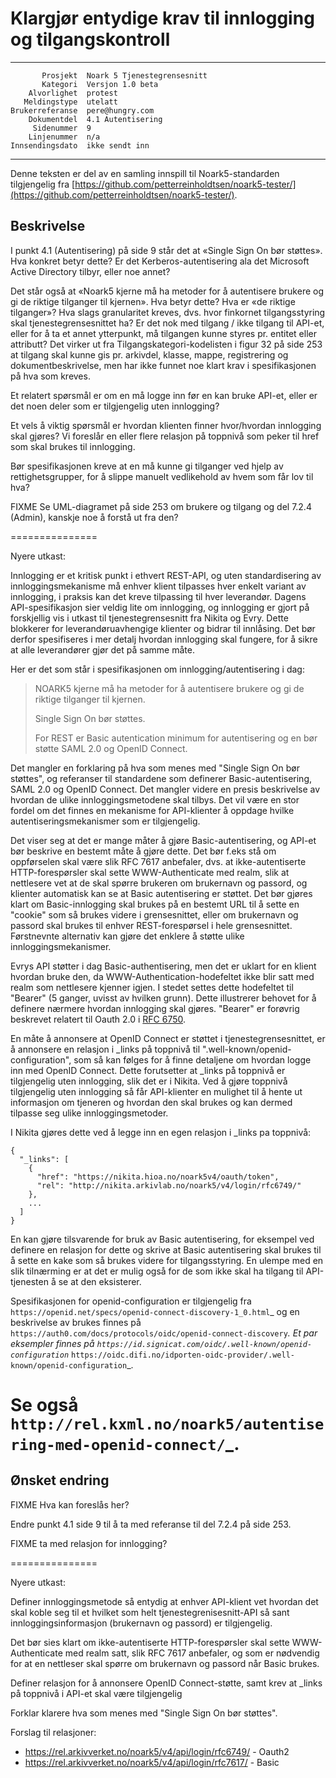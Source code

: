 Klargjør entydige krav til innlogging og tilgangskontroll
=========================================================

 ------------------  ---------------------------------
           Prosjekt  Noark 5 Tjenestegrensesnitt
           Kategori  Versjon 1.0 beta
        Alvorlighet  protest
       Meldingstype  utelatt
    Brukerreferanse  pere@hungry.com
        Dokumentdel  4.1 Autentisering
         Sidenummer  9
        Linjenummer  n/a
    Innsendingsdato  ikke sendt inn
 ------------------  ---------------------------------

Denne teksten er del av en samling innspill til Noark5-standarden
tilgjengelig fra
[https://github.com/petterreinholdtsen/noark5-tester/](https://github.com/petterreinholdtsen/noark5-tester/).

Beskrivelse
-----------

I punkt 4.1 (Autentisering) på side 9 står det at «Single Sign On bør
støttes».  Hva konkret betyr dette?  Er det Kerberos-autentisering ala
det Microsoft Active Directory tilbyr, eller noe annet?

Det står også at «Noark5 kjerne må ha metoder for å autentisere
brukere og gi de riktige tilganger til kjernen».  Hva betyr dette?
Hva er «de riktige tilganger»?  Hva slags granularitet kreves,
dvs. hvor finkornet tilgangsstyring skal tjenestegrensesnittet ha?  Er
det nok med tilgang / ikke tilgang til API-et, eller for å ta et annet
ytterpunkt, må tilgangen kunne styres pr. entitet eller attributt?
Det virker ut fra Tilgangskategori-kodelisten i figur 32 på side 253
at tilgang skal kunne gis pr. arkivdel, klasse, mappe, registrering og
dokumentbeskrivelse, men har ikke funnet noe klart krav i
spesifikasjonen på hva som kreves.

Et relatert spørsmål er om en må logge inn før en kan bruke API-et,
eller er det noen deler som er tilgjengelig uten innlogging?

Et vels å viktig spørsmål er hvordan klienten finner hvor/hvordan
innlogging skal gjøres?  Vi foreslår en eller flere relasjon på
toppnivå som peker til href som skal brukes til innlogging.

Bør spesifikasjonen kreve at en må kunne gi tilganger ved hjelp av
rettighetsgrupper, for å slippe manuelt vedlikehold av hvem som får
lov til hva?

FIXME Se UML-diagramet på side 253 om brukere og tilgang og del 7.2.4
(Admin), kanskje noe å forstå ut fra den?

===============

Nyere utkast:

Innlogging er et kritisk punkt i ethvert REST-API, og uten
standardisering av innloggingsmekanisme må enhver klient tilpasses
hver enkelt variant av innlogging, i praksis kan det kreve tilpassing
til hver leverandør.  Dagens API-spesifikasjon sier veldig lite om
innlogging, og innlogging er gjort på forskjellig vis i utkast til
tjenestegrensesnitt fra Nikita og Evry.  Dette blokkerer for
leverandøruavhengige klienter og bidrar til innlåsing.  Det bør derfor
spesifiseres i mer detalj hvordan innlogging skal fungere, for å sikre
at alle leverandører gjør det på samme måte.

Her er det som står i spesifikasjonen om innlogging/autentisering i dag:

> NOARK5 kjerne må ha metoder for å autentisere brukere og gi de
> riktige tilganger til kjernen.
>
> Single Sign On bør støttes.
>
> For REST er Basic autentication minimum for autentisering og en bør
> støtte SAML 2.0 og OpenID Connect.

Det mangler en forklaring på hva som menes med "Single Sign On bør
støttes", og referanser til standardene som definerer
Basic-autentisering, SAML 2.0 og OpenID Connect.  Det mangler videre
en presis beskrivelse av hvordan de ulike innloggingsmetodene skal
tilbys.  Det vil være en stor fordel om det finnes en mekanisme for
API-klienter å oppdage hvilke autentiseringsmekanismer som er
tilgjengelig.

Det viser seg at det er mange måter å gjøre Basic-autentisering, og
API-et bør beskrive en bestemt måte å gjøre dette.  Det bør f.eks stå
om oppførselen skal være slik RFC 7617 anbefaler, dvs. at
ikke-autentiserte HTTP-forespørsler skal sette WWW-Authenticate med
realm, slik at nettlesere vet at de skal spørre brukeren om brukernavn
og passord, og klienter automatisk kan se at Basic autentisering er
støttet.  Det bør gjøres klart om Basic-innlogging skal brukes på en
bestemt URL til å sette en "cookie" som så brukes videre i
grensesnittet, eller om brukernavn og passord skal brukes til enhver
REST-forespørsel i hele grensesnittet.  Førstnevnte alternativ kan
gjøre det enklere å støtte ulike innloggingsmekanismer.

Evrys API støtter i dag Basic-authentisering, men det er uklart for en
klient hvordan bruke den, da WWW-Authentication-hodefeltet ikke blir
satt med realm som nettlesere kjenner igjen.  I stedet settes dette
hodefeltet til "Bearer" (5 ganger, uvisst av hvilken grunn).  Dette
illustrerer behovet for å definere nærmere hvordan innlogging skal
gjøres.  "Bearer" er forøvrig beskrevet relatert til Oauth 2.0 i [RFC
6750](https://www.rfc-editor.org/rfc/rfc6750.txt).

En måte å annonsere at OpenID Connect er støttet i
tjenestegrensesnittet, er å annonsere en relasjon i _links på toppnivå
til ".well-known/openid-configuration", som så kan følges for å finne
detaljene om hvordan logge inn med OpenID Connect.  Dette forutsetter
at _links på toppnivå er tilgjengelig uten innlogging, slik det er i
Nikita.  Ved å gjøre toppnivå tilgjengelig uten innlogging så får
API-klienter en mulighet til å hente ut informasjon om tjeneren og
hvordan den skal brukes og kan dermed tilpasse seg ulike
innloggingsmetoder.

I Nikita gjøres dette ved å legge inn en egen relasjon i _links pa
toppnivå:

```
{
  "_links": [
    {
      "href": "https://nikita.hioa.no/noark5v4/oauth/token",
      "rel": "http://nikita.arkivlab.no/noark5/v4/login/rfc6749/"
    },
    ...
  ]
}
```

En kan gjøre tilsvarende for bruk av Basic autentisering, for eksempel
ved definere en relasjon for dette og skrive at Basic autentisering
skal brukes til å sette en kake som så brukes videre for
tilgangsstyring.  En ulempe med en slik tilnærming er at det er mulig
også for de som ikke skal ha tilgang til API-tjenesten å se at den
eksisterer.

Spesifikasjonen for openid-configuration er tilgjengelig fra
`https://openid.net/specs/openid-connect-discovery-1_0.html`_ og en
beskrivelse av brukes finnes på
`https://auth0.com/docs/protocols/oidc/openid-connect-discovery`_.  Et
par eksempler finnes på
`https://id.signicat.com/oidc/.well-known/openid-configuration`_
`https://oidc.difi.no/idporten-oidc-provider/.well-known/openid-configuration`_.

Se også `http://rel.kxml.no/noark5/autentisering-med-openid-connect/`_.
===============
Ønsket endring
--------------

FIXME Hva kan foreslås her?

Endre punkt 4.1 side 9 til å ta med referanse til del 7.2.4 på side 253.

FIXME ta med relasjon for innlogging?

===============

Nyere utkast:

Definer innloggingsmetode så entydig at enhver API-klient vet hvordan
det skal koble seg til et hvilket som helt tjenestegrenisesnitt-API så
sant innloggingsinformasjon (brukernavn og passord) er tilgjengelig.

Det bør sies klart om ikke-autentiserte HTTP-forespørsler skal sette
WWW-Authenticate med realm satt, slik RFC 7617 anbefaler, og som er
nødvendig for at en nettleser skal spørre om brukernavn og passord når
Basic brukes.

Definer relasjon for å annonsere OpenID Connect-støtte, samt krev at
_links på toppnivå i API-et skal være tilgjengelig

Forklar klarere hva som menes med "Single Sign On bør støttes".

Forslag til relasjoner:

 * https://rel.arkivverket.no/noark5/v4/api/login/rfc6749/ - Oauth2
 * https://rel.arkivverket.no/noark5/v4/api/login/rfc7617/ - Basic

